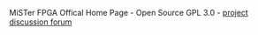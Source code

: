 MiSTer FPGA Offical Home Page - Open Source GPL 3.0 - [project discussion forum](http://www.atari-forum.com/viewforum.php?f=117) 